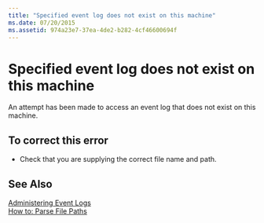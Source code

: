 ```yaml
---
title: "Specified event log does not exist on this machine"
ms.date: 07/20/2015
ms.assetid: 974a23e7-37ea-4de2-b282-4cf46600694f
---
```

# Specified event log does not exist on this machine
An attempt has been made to access an event log that does not exist on this machine.  
  
## To correct this error  
  
- Check that you are supplying the correct file name and path.  
  
## See Also  
 [Administering Event Logs](http://msdn.microsoft.com/library/35f53238-bdd2-417b-acd8-2fd9f7397f18)  
 [How to: Parse File Paths](../../visual-basic/developing-apps/programming/drives-directories-files/how-to-parse-file-paths.md)
